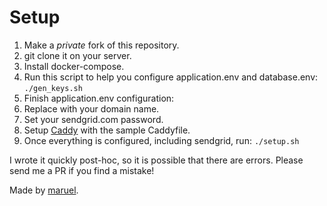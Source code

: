# Setup

1. Make a *private* fork of this repository.
1. git clone it on your server.
1. Install docker-compose.
1. Run this script to help you configure application.env and database.env: `./gen_keys.sh`
1. Finish application.env configuration:
  1. Replace <DOMAIN> with your domain name.
  1. Set your sendgrid.com password.
1. Setup [Caddy](https://caddyserver.com) with the sample Caddyfile.
1. Once everything is configured, including sendgrid, run: `./setup.sh`


I wrote it quickly post-hoc, so it is possible that there are errors. Please
send me a PR if you find a mistake!

Made by [maruel](https://github.com/maruel).
